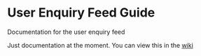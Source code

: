 # User Enquiry Feed Guide
Documentation for the user enquiry feed

Just documentation at the moment. You can view this in the [wiki](https://github.com/carsnip/widget-examples/wiki)
